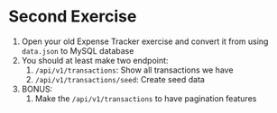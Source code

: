 # Second Exercise

1. Open your old Expense Tracker exercise and convert it from using `data.json` to MySQL database
2. You should at least make two endpoint:
   1. `/api/v1/transactions`: Show all transactions we have
   2. `/api/v1/transactions/seed`: Create seed data
3. BONUS:
   1. Make the `/api/v1/transactions` to have pagination features
